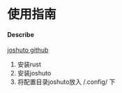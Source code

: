 # 使用指南

#### Describe

[joshuto github](https://github.com/kamiyaa/joshuto)

1. 安装rust
2. 安装joshuto
3. 将配置目录joshuto放入 /.config/ 下
